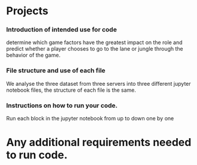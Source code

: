 # Projects
### Introduction of intended use for code
determine which game factors have the greatest impact on the role 
and predict whether a player chooses to go to the lane or
jungle through the behavior of the game.

### File structure and use of each file
We analyse the three dataset from three servers into three different jupyter notebook files,
the structure of each file is the same.

### Instructions on how to run your code.
Run each block in the jupyter notebook from up to down one by one 

# Any additional requirements needed to run code.
